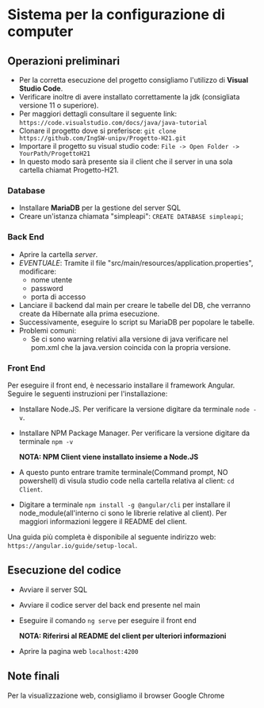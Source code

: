 # Sistema per la configurazione di computer
## Operazioni preliminari
* Per la corretta esecuzione del progetto consigliamo l'utilizzo di **Visual Studio Code**.
* Verificare inoltre di avere installato correttamente la jdk (consigliata versione 11 o superiore).
* Per maggiori dettagli consultare il seguente link: `https://code.visualstudio.com/docs/java/java-tutorial`
* Clonare il progetto dove si preferisce: `git clone https://github.com/IngSW-unipv/Progetto-H21.git`
* Importare il progetto su visual studio code: `File -> Open Folder ->  YourPath/ProgettoH21`
* In questo modo sarà presente sia il client che il server in una sola cartella chiamat Progetto-H21.

### Database
* Installare **MariaDB** per la gestione del server SQL
* Creare un'istanza chiamata "simpleapi": `CREATE DATABASE simpleapi`;

### Back End
* Aprire la cartella *server*.
* *EVENTUALE*: Tramite il file "src/main/resources/application.properties", modificare:
  * nome utente
  * password
  * porta di accesso
* Lanciare il backend dal main per creare le tabelle del DB, che verranno create da Hibernate alla prima esecuzione.
* Successivamente, eseguire lo script su MariaDB per popolare le tabelle.
* Problemi comuni: 
  * Se ci sono warning relativi alla versione di java verificare nel pom.xml che la java.version coincida con la propria versione.

### Front End
Per eseguire il front end, è necessario installare il framework Angular. Seguire le seguenti instruzioni per l'installazione:
* Installare Node.JS. Per verificare la versione digitare da terminale `node -v`.
* Installare NPM Package Manager. Per verificare la versione digitare da terminale `npm -v`

  **NOTA: NPM Client viene installato insieme a Node.JS**
* A questo punto entrare tramite terminale(Command prompt, NO powershell) di visula studio code nella cartella relativa al client: `cd Client`.
* Digitare a terminale `npm install -g @angular/cli` per installare il node_module(all'interno ci sono le librerie relative al client). Per maggiori informazioni leggere il README del client.

Una guida più completa è disponibile al seguente indirizzo web: `https://angular.io/guide/setup-local`.

## Esecuzione del codice
* Avviare il server SQL
* Avviare il codice server del back end presente nel main
* Eseguire il comando `ng serve` per eseguire il front end

  **NOTA: Riferirsi al README del client per ulteriori informazioni**
* Aprire la pagina web `localhost:4200`

## Note finali
Per la visualizzazione web, consigliamo il browser Google Chrome
